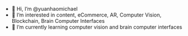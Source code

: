 - 👋 Hi, I’m @yuanhaomichael
- 👀 I’m interested in content, eCommerce, AR, Computer Vision, Blockchain, Brain Computer Interfaces
- 🌱 I’m currently learning computer vision and brain computer interfaces

<!---
yuanhaomichael/yuanhaomichael is a ✨ special ✨ repository because its `README.md` (this file) appears on your GitHub profile.
You can click the Preview link to take a look at your changes.
--->
